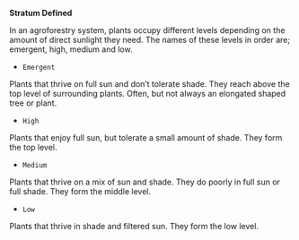 **Stratum Defined**

In an agroforestry system, plants occupy different levels depending on the amount of direct sunlight
they need.
The names of these levels in order are; emergent, high, medium and low.

- `Emergent`

Plants that thrive on full sun and don’t tolerate shade. They reach above the top level of surrounding plants. Often, but not always an elongated shaped tree or plant.

- `High`

Plants that enjoy full sun, but tolerate a small amount of shade. They form the top level.

- `Medium`

Plants that thrive on a mix of sun and shade. They do poorly in full sun or full shade. They form
the middle level.

- `Low`

Plants that thrive in shade and filtered sun. They form the low level.
